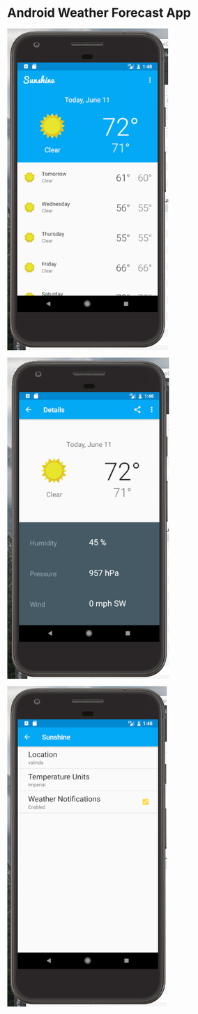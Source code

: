 # Android Weather Forecast App

![Main View](screenshots/Screenshot1.png?raw=true "Main View")

![Detail View](screenshots/Screenshot2.png?raw=true "Detail View")

![Settings](screenshots/Screenshot3.png?raw=true "Settings")

